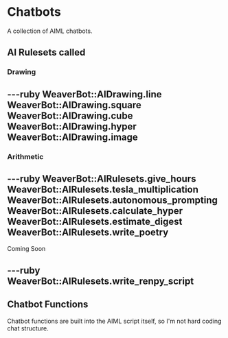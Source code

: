 # Chatbots
A collection of AIML chatbots.

## AI Rulesets called

### Drawing
---ruby
WeaverBot::AIDrawing.line
WeaverBot::AIDrawing.square
WeaverBot::AIDrawing.cube
WeaverBot::AIDrawing.hyper
WeaverBot::AIDrawing.image
---

### Arithmetic
---ruby
WeaverBot::AIRulesets.give_hours
WeaverBot::AIRulesets.tesla_multiplication
WeaverBot::AIRulesets.autonomous_prompting
WeaverBot::AIRulesets.calculate_hyper
WeaverBot::AIRulesets.estimate_digest
WeaverBot::AIRulesets.write_poetry
---

Coming Soon

---ruby
WeaverBot::AIRulesets.write_renpy_script
---

## Chatbot Functions
Chatbot functions are built into the AIML script itself, so I'm not hard coding chat structure.
